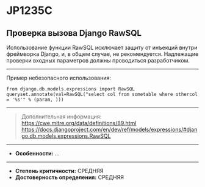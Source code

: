 # JP1235C 
## Проверка вызова Django RawSQL
Использование функции RawSQL исключает защиту от инъекций внутри фреймворка Django,
и, в общем случае, не рекомендуется. Надлежащие проверки входных параметров должны проводиться 
разработчиком.


---
Пример небезопасного использования:
```
from django.db.models.expressions import RawSQL
queryset.annotate(val=RawSQL("select col from sometable where othercol = '%s'" % (param, )))
```
---
> Дополнительная информация:
> <https://cwe.mitre.org/data/definitions/89.html>
> <https://docs.djangoproject.com/en/dev/ref/models/expressions/#django.db.models.expressions.RawSQL>
---
* __Особенности:__ ...
---
* __Степень критичности:__ СРЕДНЯЯ
* __Достоверность определения:__ СРЕДНЯЯ